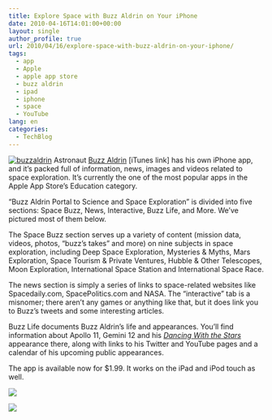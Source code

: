 ```yaml
---
title: Explore Space with Buzz Aldrin on Your iPhone
date: 2010-04-16T14:01:00+00:00
layout: single
author_profile: true
url: 2010/04/16/explore-space-with-buzz-aldrin-on-your-iphone/
tags:
  - app
  - Apple
  - apple app store
  - buzz aldrin
  - ipad
  - iphone
  - space
  - YouTube
lang: en
categories: 
  - TechBlog
---
```

[![buzzaldrin](http://lh6.ggpht.com/_vaUVXcmC3OI/S8hmdeZkCBI/AAAAAAAAB-8/G_JN-8Jh0Nk/buzzaldrin_thumb%5B2%5D.jpg?imgmax=800 "buzzaldrin")](http://lh5.ggpht.com/_vaUVXcmC3OI/S8hmbfC7F6I/AAAAAAAAB-4/lwSrfBm9aI8/s1600-h/buzzaldrin%5B4%5D.jpg) Astronaut [Buzz Aldrin](http://itunes.apple.com/us/app/buzz-aldrin-portal-to-science/id361496196?mt=8) [iTunes link] has his own iPhone app, and it’s packed full of information, news, images and videos related to space exploration. It’s currently the one of the most popular apps in the Apple App Store’s Education category. 

“Buzz Aldrin Portal to Science and Space Exploration” is divided into five sections: Space Buzz, News, Interactive, Buzz Life, and More. We’ve pictured most of them below. 

The Space Buzz section serves up a variety of content (mission data, videos, photos, “buzz’s takes” and more) on nine subjects in space exploration, including Deep Space Exploration, Mysteries & Myths, Mars Exploration, Space Tourism & Private Ventures, Hubble & Other Telescopes, Moon Exploration, International Space Station and International Space Race. 

The news section is simply a series of links to space-related websites like Spacedaily.com, SpacePolitics.com and NASA. The “interactive” tab is a misnomer; there aren’t any games or anything like that, but it does link you to Buzz’s tweets and some interesting articles. 

Buzz Life documents Buzz Aldrin’s life and appearances. You’ll find information about Apollo 11, Gemini 12 and his _[Dancing With the Stars](http://www.youtube.com/watch?v=nBduvhKVjmc&feature=PlayList&p=A964FBB977B264C7&playnext_from=PL&index=0&playnext=1)_ appearance there, along with links to his Twitter and YouTube pages and a calendar of his upcoming public appearances. 

The app is available now for $1.99. It works on the iPad and iPod touch as well. 

![](http://lh6.ggpht.com/_vaUVXcmC3OI/S8hmgcHoFYI/AAAAAAAAB_A/hohmN0F8uwQ/s1600-h/buzzaldrin1%5B4%5D.jpg) 

![](http://lh4.ggpht.com/_vaUVXcmC3OI/S8hml4vIqYI/AAAAAAAAB_I/MBAV4AySdc8/s1600-h/buzzaldrin2%5B4%5D.jpg)